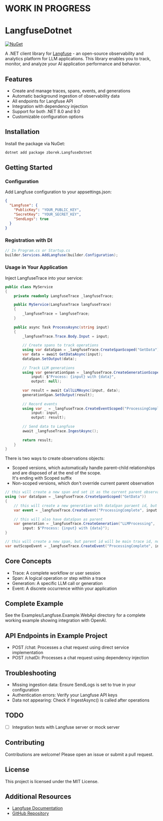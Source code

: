 # WORK IN PROGRESS

# LangfuseDotnet

<a href="https://www.nuget.org/packages/zborek.LangfuseDotnet/">
 <img src="https://img.shields.io/nuget/v/zborek.LangfuseDotnet" alt="NuGet">
</a>

A .NET client library for [Langfuse](https://langfuse.com) - an open-source observability and analytics platform for LLM
applications. This library enables you to track, monitor, and analyze your AI application performance and behavior.

## Features

- Create and manage traces, spans, events, and generations
- Automatic background ingestion of observability data
- All endpoints for Langfuse API
- Integration with dependency injection
- Support for both .NET 8.0 and 9.0
- Customizable configuration options

## Installation

Install the package via NuGet:

```bash
dotnet add package zborek.LangfuseDotnet
```

## Getting Started

### Configuration

Add Langfuse configuration to your appsettings.json:

```json
{
  "Langfuse": {
    "PublicKey": "YOUR_PUBLIC_KEY",
    "SecretKey": "YOUR_SECRET_KEY",
    "SendLogs": true
  }
}
```

### Registration with DI

```csharp
// In Program.cs or Startup.cs
builder.Services.AddLangfuse(builder.Configuration);
```

### Usage in Your Application

Inject LangfuseTrace into your service:

```csharp
public class MyService
{
    private readonly LangfuseTrace _langfuseTrace;

    public MyService(LangfuseTrace langfuseTrace)
    {
        _langfuseTrace = langfuseTrace;
    }
    
    public async Task ProcessAsync(string input)
    {
        _langfuseTrace.Trace.Body.Input = input;
        
        // Create spans to track operations
        using var dataSpan = _langfuseTrace.CreateSpanScoped("GetData");
        var data = await GetDataAsync(input);
        dataSpan.SetOutput(data);
        
        // Track LLM generations
        using var generationSpan = _langfuseTrace.CreateGenerationScoped("LLMProcessing", 
            input: $"Process: {input} with {data}", 
            output: null);
        
        var result = await CallLLMAsync(input, data);
        generationSpan.SetOutput(result);
        
        // Record events
        using var _ = _langfuseTrace.CreateEventScoped("ProcessingComplete", 
            input: input, 
            output: result);
        
        // Send data to Langfuse
        await _langfuseTrace.IngestAsync();
        
        return result;
    }
}
```

There is two ways to create observations objects:
- Scoped versions, which automatically handle parent-child relationships and are disposed of at the end of the scope.</br>
  It's ending with Scoped suffix
- Non-scoped versions, which don't override current parent observation

```csharp
// this will create a new span and set it as the current parent observation
using (var dataSpan = _langfuseTrace.CreateSpanScoped("GetData"))
{
    // this will create a new generation with dataSpan paraent id, but not set it as the current parent observation
    var event = _langfuseTrace.CreateEvent("ProcessingComplete", input: input, output: result);
    
    // this will also have dataSpan as parent
    var generation = _langfuseTrace.CreateGeneration("LLMProcessing", 
        input: $"Process: {input} with {data}");
}

// this will create a new span, but parent id will be main trace id, not dataSpan id
var outScopeEvent = _langfuseTrace.CreateEvent("ProcessingComplete", input: input, output: result);

```

## Core Concepts

- Trace: A complete workflow or user session
- Span: A logical operation or step within a trace
- Generation: A specific LLM call or generation
- Event: A discrete occurrence within your application

## Complete Example

See the Examples/Langfuse.Example.WebApi directory for a complete working example showing integration with OpenAI.

## API Endpoints in Example Project

- POST /chat: Processes a chat request using direct service implementation
- POST /chatDi: Processes a chat request using dependency injection

## Troubleshooting

- Missing ingestion data: Ensure SendLogs is set to true in your configuration
- Authentication errors: Verify your Langfuse API keys
- Data not appearing: Check if IngestAsync() is called after operations

## TODO
- [ ] Integration tests with Langfuse server or mock server

## Contributing

Contributions are welcome! Please open an issue or submit a pull request.

## License

This project is licensed under the MIT License.

## Additional Resources

- [Langfuse Documentation](https://langfuse.com/docs)
- [GitHub Repository](https://github.com/lukaszzborek/Langfuse-dotnet)